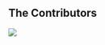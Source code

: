## The Contributors

<a href="https://github.com/Solana-Hyperdrive/Solana-internal-app/graphs/contributors">
  <img src="https://contrib.rocks/image?repo=Solana-Hyperdrive/Solana-internal-app" />
</a>

